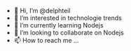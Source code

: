 - 👋 Hi, I’m @delphteil
- 👀 I’m interested in technologie trends
- 🌱 I’m currently learning Nodejs
- 💞️ I’m looking to collaborate on Nodejs
- 📫 How to reach me ...

<!---
delphteil/delphteil is a ✨ special ✨ repository because its `README.md` (this file) appears on your GitHub profile.
You can click the Preview link to take a look at your changes.
--->
